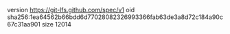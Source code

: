 version https://git-lfs.github.com/spec/v1
oid sha256:1ea64562b66bdd6d77028082326993366fab63de3a8d72c184a90c67c31aa901
size 12014
